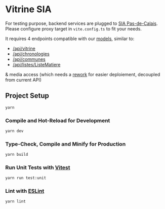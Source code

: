 # Vitrine SIA

        
For testing purpose, backend services are plugged to [SIA Pas-de-Calais](https://vitrine.archeologie.pasdecalais.fr/). Please configure proxy target in `vite.config.ts` to fit your needs.

It requires 4 endpoints compatible with our [models](https://github.com/camptocamp/sia_vitrine/tree/main/src/domain), similar to:
 - [/api/vitrine](https://vitrine.archeologie.pasdecalais.fr/api/vitrine)
 - [/api/chronologies](https://vitrine.archeologie.pasdecalais.fr/api/chronologies)
 - [/api/communes](https://vitrine.archeologie.pasdecalais.fr/api/communes)
 - [/api/listes/ListeMatiere](https://vitrine.archeologie.pasdecalais.fr/api/listes/ListeMatiere)

& media access (which needs a [rework](https://github.com/camptocamp/sia_vitrine/issues/4) for easier deploiement, decoupled from current API)



## Project Setup

```sh
yarn
```

### Compile and Hot-Reload for Development

```sh
yarn dev
```

### Type-Check, Compile and Minify for Production

```sh
yarn build
```

### Run Unit Tests with [Vitest](https://vitest.dev/)

```sh
yarn run test:unit
```


### Lint with [ESLint](https://eslint.org/)

```sh
yarn lint
```
